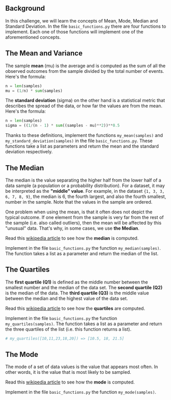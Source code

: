 ## Background

In this challenge, we will learn the concepts of Mean, Mode, Median and Standard Deviation. In the file `basic_functions.py` there are four functions to implement. Each one of those functions will implement one of the aforementioned concepts.

## The Mean and Variance
The sample **mean** (mu) is the average and is computed as the sum of all the observed outcomes from the sample divided by the total number of events. Here's the formula:
```python
n = len(samples)
mu = (1/n) * sum(samples)
```

The **standard deviation** (sigma) on the other hand is a statistical metric that describes the spread of the data, or how far the values are from the mean. Here's the formula:
```python
n = len(samples)
sigma = ((1/(n - 1) * sum((samples - mu)**2))**0.5
```

Thanks to these definitions, implement the functions `my_mean(samples)` and `my_standard_deviation(samples)` in the file `basic_functions.py`. These functions take a list as parameters and return the mean and the standard deviation respectively.

## The Median

The median is the value separating the higher half from the lower half of a data sample (a population or a probability distribution). For a dataset, it may be interpreted as the **"middle" value**. For example, in the dataset `{1, 3, 3, 6, 7, 8, 9}`, the median is 6, the fourth largest, and also the fourth smallest, number in the sample. Note that the values in the sample are ordered.

One problem when using the mean, is that it often does not depict the typical outcome. If one element from the sample is very far from the rest of the sample (i.e. also called outliers), then the mean will be affected by this "unusual" data. That's why, in some cases, we use **the Median**.

Read this [wikipedia article](https://en.wikipedia.org/wiki/Median) to see how the **median** is computed.

Implement in the file `basic_functions.py` the function `my_median(samples)`. The function takes a list as a parameter and return the median of the list.

## The Quartiles

The **first quartile (Q1)** is defined as the middle number between the smallest number and the median of the data set. The **second quartile (Q2)** is the median of the data. The **third quartile (Q3)** is the middle value between the median and the highest value of the data set.

Read this [wikipedia article](https://en.wikipedia.org/wiki/Quartile) to see how the **quartiles** are computed.

Implement in the file `basic_functions.py` the function `my_quartiles(samples)`. The function takes a list as a parameter and return the three quartiles of the list (i.e. this function returns a list).

```python
# my_quartiles([10,11,23,18,20]) => [10.5, 18, 21.5]
```

## The Mode

The mode of a set of data values is the value that appears most often. In other words, it is the value that is most likely to be sampled.

Read this [wikipedia article](https://en.wikipedia.org/wiki/Mode_(statistics)) to see how the **mode** is computed.

Implement in the file `basic_functions.py` the function `my_mode(samples)`.
